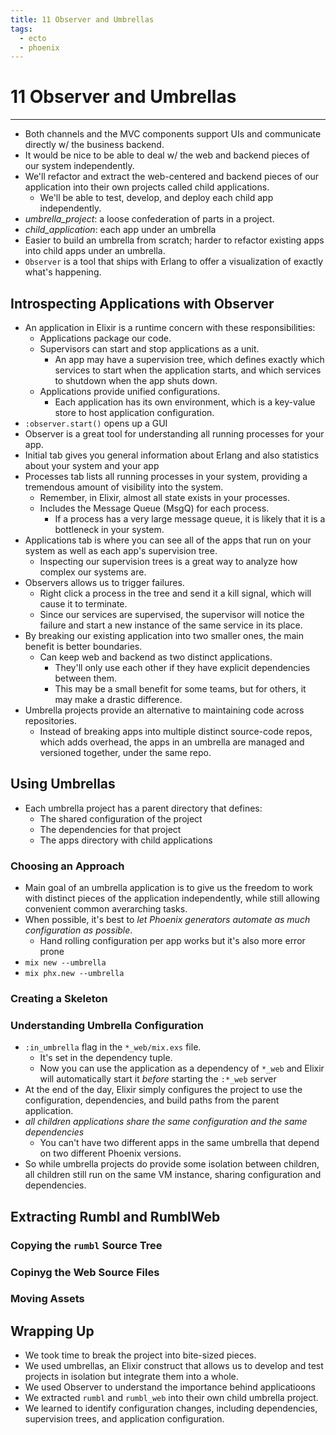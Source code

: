 ```yaml
---
title: 11 Observer and Umbrellas
tags:
  - ecto
  - phoenix
---
```


# 11 Observer and Umbrellas
----
- Both channels and the MVC components support UIs and communicate directly w/ the business backend.
- It would be nice to be able to deal w/ the web and backend pieces of our system independently.
- We'll refactor and extract the web-centered and backend pieces of our application into their own projects called child applications.
  - We'll be able to test, develop, and deploy each child app independently.
- _umbrella_project_: a loose confederation of parts in a project.
- _child_application_: each app under an umbrella
- Easier to build an umbrella from scratch; harder to refactor existing apps into child apps under an umbrella.
- `Observer` is a tool that ships with Erlang to offer a visualization of exactly what's happening.

## Introspecting Applications with Observer
- An application in Elixir is a runtime concern with these responsibilities:
  - Applications package our code.
  - Supervisors can start and stop applications as a unit.
    - An app may have a supervision tree, which defines exactly which services to start when the application starts, and which services to shutdown when the app shuts down.
  - Applications provide unified configurations.
    - Each application has its own environment, which is a key-value store to host application configuration.
- `:observer.start()` opens up a GUI
- Observer is a great tool for understanding all running processes for your app.
- Initial tab gives you general information about Erlang and also statistics about your system and your app
- Processes tab lists all running processes in your system, providing a tremendous amount of visibility into the system.
  - Remember, in Elixir, almost all state exists in your processes.
  - Includes the Message Queue (MsgQ) for each process.
    - If a process has a very large message queue, it is likely that it is a bottleneck in your system.
- Applications tab is where you can see all of the apps that run on your system as well as each app's supervision tree.
  - Inspecting our supervision trees is a great way to analyze how complex our systems are.
- Observers allows us to trigger failures.
  - Right click a process in the tree and send it a kill signal, which will cause it to terminate.
  - Since our services are supervised, the supervisor will notice the failure and start a new instance of the same service in its place.
- By breaking our existing application into two smaller ones, the main benefit is better boundaries.
  - Can keep web and backend as two distinct applications.
    - They'll only use each other if they have explicit dependencies between them.
    - This may be a small benefit for some teams, but for others, it may make a drastic difference.
- Umbrella projects provide an alternative to maintaining code across repositories.
  - Instead of breaking apps into multiple distinct source-code repos, which adds overhead, the apps in an umbrella are managed and versioned together, under the same repo.

## Using Umbrellas
- Each umbrella project has a parent directory that defines:
  - The shared configuration of the project
  - The dependencies for that project
  - The apps directory with child applications

### Choosing an Approach
- Main goal of an umbrella application is to give us the freedom to work with distinct pieces of the application independently, while still allowing convenient common averarching tasks.
- When possible, it's best to _let Phoenix generators automate as much configuration as possible_.
  - Hand rolling configuration per app works but it's also more error prone
- `mix new --umbrella`
- `mix phx.new --umbrella`

### Creating a Skeleton

### Understanding Umbrella Configuration
- `:in_umbrella` flag in the `*_web/mix.exs` file.
  - It's set in the dependency tuple.
  - Now you can use the application as a dependency of `*_web` and Elixir will automatically start it _before_ starting the `:*_web` server
- At the end of the day, Elixir simply configures the project to use the configuration, dependencies, and build paths from the parent application.
- _all children applications share the same configuration and the same dependencies_
  - You can't have two different apps in the same umbrella that depend on two different Phoenix versions.
- So while umbrella projects do provide some isolation between children, all children still run on the same VM instance, sharing configuration and dependencies.

## Extracting Rumbl and RumblWeb

### Copying the `rumbl` Source Tree

### Copinyg the Web Source Files

### Moving Assets

## Wrapping Up
- We took time to break the project into bite-sized pieces.
- We used umbrellas, an Elixir construct that allows us to develop and test projects in isolation but integrate them into a whole.
- We used Observer to understand the importance behind applicatioons
- We extracted `rumbl` and `rumbl_web` into their own child umbrella project.
- We learned to identify configuration changes, including dependencies, supervision trees, and application configuration.
